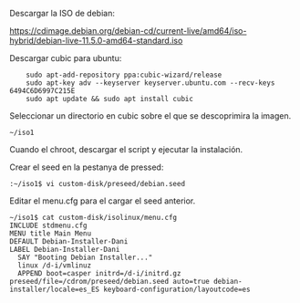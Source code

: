 Descargar la ISO de debian:

https://cdimage.debian.org/debian-cd/current-live/amd64/iso-hybrid/debian-live-11.5.0-amd64-standard.iso

Descargar cubic para ubuntu:
```
	sudo apt-add-repository ppa:cubic-wizard/release
	sudo apt-key adv --keyserver keyserver.ubuntu.com --recv-keys 6494C6D6997C215E
	sudo apt update && sudo apt install cubic
```
Seleccionar un directorio en cubic sobre el que se descoprimira la imagen.
```
~/iso1
```
Cuando el chroot, descargar el script y ejecutar la instalación.

Crear el seed en la pestanya de pressed:
```
:~/iso1$ vi custom-disk/preseed/debian.seed 
```

Editar el menu.cfg para el cargar el seed anterior.
```
~/iso1$ cat custom-disk/isolinux/menu.cfg
INCLUDE stdmenu.cfg
MENU title Main Menu
DEFAULT Debian-Installer-Dani
LABEL Debian-Installer-Dani
  SAY "Booting Debian Installer..."
  linux /d-i/vmlinuz 
  APPEND boot=casper initrd=/d-i/initrd.gz preseed/file=/cdrom/preseed/debian.seed auto=true debian-installer/locale=es_ES keyboard-configuration/layoutcode=es
```